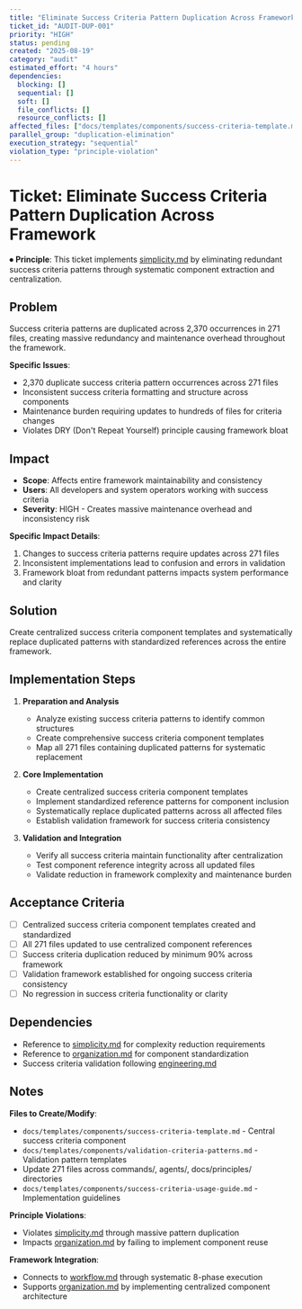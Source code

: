 ```yaml
---
title: "Eliminate Success Criteria Pattern Duplication Across Framework"
ticket_id: "AUDIT-DUP-001"
priority: "HIGH"
status: pending
created: "2025-08-19"
category: "audit"
estimated_effort: "4 hours"
dependencies:
  blocking: []
  sequential: []
  soft: []
  file_conflicts: []
  resource_conflicts: []
affected_files: ["docs/templates/components/success-criteria-template.md", "commands/*.md", "agents/*.md", "docs/principles/*.md"]
parallel_group: "duplication-elimination"
execution_strategy: "sequential"
violation_type: "principle-violation"
---
```


# Ticket: Eliminate Success Criteria Pattern Duplication Across Framework

⏺ **Principle**: This ticket implements [simplicity.md](../../principles/simplicity.md) by eliminating redundant success criteria patterns through systematic component extraction and centralization.

## Problem

Success criteria patterns are duplicated across 2,370 occurrences in 271 files, creating massive redundancy and maintenance overhead throughout the framework.

**Specific Issues**:
- 2,370 duplicate success criteria pattern occurrences across 271 files
- Inconsistent success criteria formatting and structure across components
- Maintenance burden requiring updates to hundreds of files for criteria changes
- Violates DRY (Don't Repeat Yourself) principle causing framework bloat

## Impact

- **Scope**: Affects entire framework maintainability and consistency
- **Users**: All developers and system operators working with success criteria
- **Severity**: HIGH - Creates massive maintenance overhead and inconsistency risk

**Specific Impact Details**:
1. Changes to success criteria patterns require updates across 271 files
2. Inconsistent implementations lead to confusion and errors in validation
3. Framework bloat from redundant patterns impacts system performance and clarity

## Solution

Create centralized success criteria component templates and systematically replace duplicated patterns with standardized references across the entire framework.

## Implementation Steps

1. **Preparation and Analysis**
   - Analyze existing success criteria patterns to identify common structures
   - Create comprehensive success criteria component templates
   - Map all 271 files containing duplicated patterns for systematic replacement

2. **Core Implementation**
   - Create centralized success criteria component templates
   - Implement standardized reference patterns for component inclusion
   - Systematically replace duplicated patterns across all affected files
   - Establish validation framework for success criteria consistency

3. **Validation and Integration**
   - Verify all success criteria maintain functionality after centralization
   - Test component reference integrity across all updated files
   - Validate reduction in framework complexity and maintenance burden

## Acceptance Criteria

- [ ] Centralized success criteria component templates created and standardized
- [ ] All 271 files updated to use centralized component references
- [ ] Success criteria duplication reduced by minimum 90% across framework
- [ ] Validation framework established for ongoing success criteria consistency
- [ ] No regression in success criteria functionality or clarity

## Dependencies

- Reference to [simplicity.md](../../principles/simplicity.md) for complexity reduction requirements
- Reference to [organization.md](../../principles/organization.md) for component standardization
- Success criteria validation following [engineering.md](../../principles/engineering.md)

## Notes

**Files to Create/Modify**:
- `docs/templates/components/success-criteria-template.md` - Central success criteria component
- `docs/templates/components/validation-criteria-patterns.md` - Validation pattern templates
- Update 271 files across commands/, agents/, docs/principles/ directories
- `docs/templates/components/success-criteria-usage-guide.md` - Implementation guidelines

**Principle Violations**:
- Violates [simplicity.md](../../principles/simplicity.md) through massive pattern duplication
- Impacts [organization.md](../../principles/organization.md) by failing to implement component reuse

**Framework Integration**:
- Connects to [workflow.md](../../principles/workflow.md) through systematic 8-phase execution
- Supports [organization.md](../../principles/organization.md) by implementing centralized component architecture